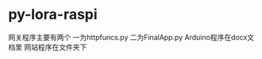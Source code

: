 # py-lora-raspi
网关程序主要有两个 一为httpfuncs.py
                 二为FinalApp.py
Arduino程序在docx文档里
网站程序在文件夹下
